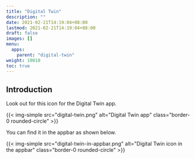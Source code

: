 ```yaml
---
title: "Digital Twin"
description: ""
date: 2021-02-21T14:19:04+08:00
lastmod: 2021-02-21T14:19:04+08:00
draft: false
images: []
menu:
  apps:
    parent: "digital-twin"
weight: 10010
toc: true
---
```


## Introduction

Look out for this icon for the Digital Twin app.

{{< img-simple src="digital-twin.png" alt="Digital Twin app" class="border-0 rounded-circle" >}}

You can find it in the appbar as shown below.

{{< img-simple src="digital-twin-in-appbar.png" alt="Digital Twin icon in the appbar" class="border-0 rounded-circle" >}}
